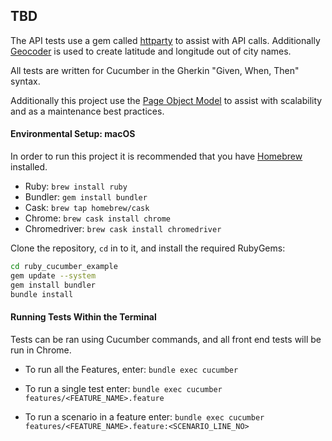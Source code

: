 ## TBD

The API tests use a gem called [httparty](https://github.com/jnunemaker/httparty) to assist with API calls. Additionally [Geocoder](https://github.com/alexreisner/geocoder) is used to create latitude and longitude out of city names.

All tests are written for Cucumber in the Gherkin "Given, When, Then" syntax.

Additionally this project use the [Page Object Model](https://www.selenium.dev/documentation/en/guidelines_and_recommendations/page_object_models/) to assist with scalability and as a maintenance best practices. 
 
#### Environmental Setup: macOS

In order to run this project it is recommended that you have [Homebrew](http://brew.sh) installed. 

* Ruby: `brew install ruby`
* Bundler: `gem install bundler`
* Cask: `brew tap homebrew/cask`
* Chrome: `brew cask install chrome`
* Chromedriver: `brew cask install chromedriver`

Clone the repository, `cd` in to it, and install the required RubyGems:

```bash
cd ruby_cucumber_example
gem update --system
gem install bundler
bundle install
```

#### Running Tests Within the Terminal

Tests can be ran using Cucumber commands, and all front end tests will be run in Chrome.

* To run all the Features, enter: `bundle exec cucumber`

* To run a single test enter: `bundle exec cucumber features/<FEATURE_NAME>.feature`

* To run a scenario in a feature enter: `bundle exec cucumber features/<FEATURE_NAME>.feature:<SCENARIO_LINE_NO>`